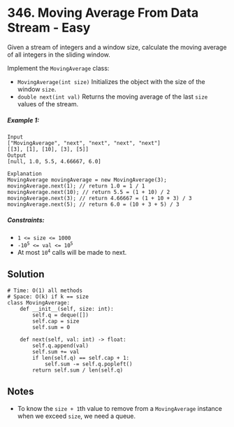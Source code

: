 # 346. Moving Average From Data Stream - Easy

Given a stream of integers and a window size, calculate the moving average of all integers in the sliding window.

Implement the `MovingAverage` class:

- `MovingAverage(int size)` Initializes the object with the size of the window `size`.
- `double next(int val)` Returns the moving average of the last `size` values of the stream.


##### Example 1:

```
Input
["MovingAverage", "next", "next", "next", "next"]
[[3], [1], [10], [3], [5]]
Output
[null, 1.0, 5.5, 4.66667, 6.0]

Explanation
MovingAverage movingAverage = new MovingAverage(3);
movingAverage.next(1); // return 1.0 = 1 / 1
movingAverage.next(10); // return 5.5 = (1 + 10) / 2
movingAverage.next(3); // return 4.66667 = (1 + 10 + 3) / 3
movingAverage.next(5); // return 6.0 = (10 + 3 + 5) / 3
```

##### Constraints:

- `1 <= size <= 1000`
- <code>-10<sup>5</sup> <= val <= 10<sup>5</sup></code>
- At most <code>10<sup>4</sup></code> calls will be made to next.

## Solution

```
# Time: O(1) all methods
# Space: O(k) if k == size
class MovingAverage:
    def __init__(self, size: int):
        self.q = deque([])
        self.cap = size
        self.sum = 0

    def next(self, val: int) -> float:
        self.q.append(val)
        self.sum += val
        if len(self.q) == self.cap + 1:
            self.sum -= self.q.popleft()
        return self.sum / len(self.q)
```

## Notes
- To know the `size + 1`th value to remove from a `MovingAverage` instance when we exceed `size`, we need a queue.